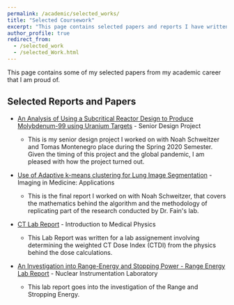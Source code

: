 ```yaml
---
permalink: /academic/selected_works/
title: "Selected Coursework"
excerpt: "This page contains selected papers and reports I have written fpor my various courses."
author_profile: true
redirect_from: 
  - /selected_work
  - /selected_Work.html
---
```


This page contains some of my selected papers from my academic career that I am proud of.

## Selected Reports and Papers

+ [An Analysis of Using a Subcritical Reactor Design to Produce Molybdenum-99 using Uranium Targets](/files/Senior_Design_NTP___Final_Draft___Updated.pdf) - Senior Design Project
  - This is my senior design project I worked on with Noah Schweitzer and Tomas Montenegro place during the Spring 2020 Semester. Given the timing of this project and the global pandemic, I am pleased with how the project turned out. 
  
+ [Use of Adaptive k-means clustering for Lung Image Segmentation](/files/501_CT_Lab.pdf) - Imaging in Medicine: Applications
  - This is the final report I worked on with Noah Schweitzer, that covers the mathematics behind the algorithm and the methodology of replicating part of the research conducted by Dr. Fain's lab.
  
+ [CT Lab Report](/files/501_CT_Lab.pdf) - Introduction to Medical Physics
  - This Lab Report was written for a lab assignement involving determining the weighted CT Dose Index (CTDI) from the physics behind the dose calculations.

+ [An Investigation into Range-Energy and Stopping Power - Range Energy Lab Report](/files/427_Report.pdf) - Nuclear Instrumentation Laboratory 
  - This lab report goes into the investigation of the Range and Stropping Energy.
